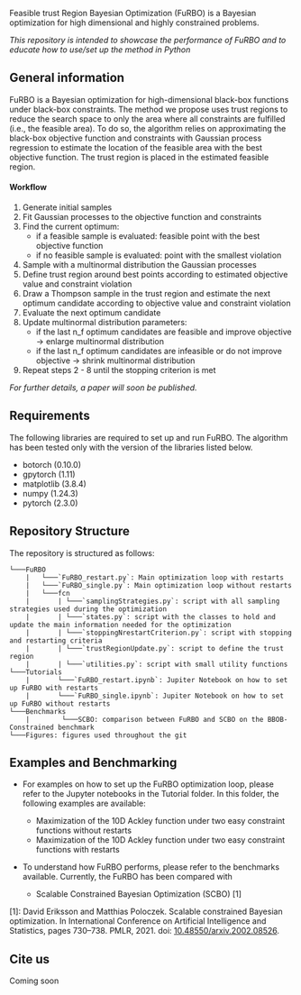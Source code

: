 Feasible trust Region Bayesian Optimization (FuRBO) is a Bayesian optimization for high dimensional and highly constrained problems.

*This repository is intended to showcase the performance of FuRBO and to educate how to use/set up the method in Python*

## General information
FuRBO is a Bayesian optimization for high-dimensional black-box functions under black-box constraints. The method we propose uses trust regions to reduce the search space to only the area where all constraints are fulfilled (i.e., the feasible area). To do so, the algorithm relies on approximating the black-box objective function and constraints with Gaussian process regression to estimate the location of the feasible area with the best objective function. The trust region is placed in the estimated feasible region.

#### Workflow
1. Generate initial samples
2. Fit Gaussian processes to the objective function and constraints
3. Find the current optimum:
	- if a feasible sample is evaluated: feasible point with the best objective function
	- if no feasible sample is evaluated: point with the smallest violation
4. Sample with a multinormal distribution the Gaussian processes
5. Define trust region around best points according to estimated objective value and constraint violation
6. Draw a Thompson sample in the trust region and estimate the next optimum candidate according to objective value and constraint violation
7. Evaluate the next optimum candidate
8. Update multinormal distribution parameters:
	- if the last n_f optimum candidates are feasible and improve objective -> enlarge multinormal distribution
	- if the last n_f optimum candidates are infeasible or do not improve objective -> shrink multinormal distribution
9. Repeat steps 2 - 8 until the stopping criterion is met

*For further details, a paper will soon be published.*

## Requirements
The following libraries are required to set up and run FuRBO. The algorithm has been tested only with the version of the libraries listed below.
- botorch (0.10.0)
- gpytorch (1.11)
- matplotlib (3.8.4)
- numpy (1.24.3)
- pytorch (2.3.0)

## Repository Structure
The repository is structured as follows:
```
└───FuRBO
    |   └───`FuRBO_restart.py`: Main optimization loop with restarts
    |   └───`FuRBO_single.py`: Main optimization loop without restarts
    |   └───fcn
    |       | └───`samplingStrategies.py`: script with all sampling strategies used during the optimization
    |       | └───`states.py`: script with the classes to hold and update the main information needed for the optimization
    |       | └───`stoppingNrestartCriterion.py`: script with stopping and restarting criteria
    |       | └───`trustRegionUpdate.py`: script to define the trust region
    |       | └───`utilities.py`: script with small utility functions
└───Tutorials
    |       └───`FuRBO_restart.ipynb`: Jupiter Notebook on how to set up FuRBO with restarts
    |       └───`FuRBO_single.ipynb`: Jupiter Notebook on how to set up FuRBO without restarts
└───Benchmarks
    |        └───SCBO: comparison between FuRBO and SCBO on the BBOB-Constrained benchmark
└───Figures: figures used throughout the git
```

## Examples and Benchmarking
- For examples on how to set up the FuRBO optimization loop, please refer to the Jupyter notebooks in the Tutorial folder. In this folder, the following examples are available:
	- Maximization of the 10D Ackley function under two easy constraint functions without restarts
	- Maximization of the 10D Ackley function under two easy constraint functions with restarts

- To understand how FuRBO performs, please refer to the benchmarks available. Currently, the FuRBO has been compared with
	- Scalable Constrained Bayesian Optimization (SCBO) [1]

[1]: David Eriksson and Matthias Poloczek. Scalable constrained Bayesian optimization. In International Conference on Artificial Intelligence and Statistics, pages 730–738. PMLR, 2021. doi: [10.48550/arxiv.2002.08526](https://doi.org/10.48550/arxiv.2002.08526).

## Cite us
Coming soon
